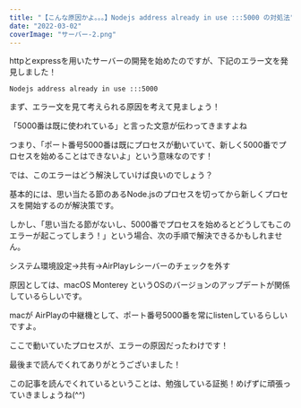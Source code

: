 ```yaml
---
title: "【こんな原因かよ。。。】Nodejs address already in use :::5000 の対処法"
date: "2022-03-02"
coverImage: "サーバー-2.png"
---
```


httpとexpressを用いたサーバーの開発を始めたのですが、下記のエラー文を発見しました！

```
Nodejs address already in use :::5000
```

まず、エラー文を見て考えられる原因を考えて見ましょう！

「5000番は既に使われている」と言った文意が伝わってきますよね

つまり、「ポート番号5000番は既にプロセスが動いていて、新しく5000番でプロセスを始めることはできないよ」という意味なのです！

では、このエラーはどう解決していけば良いのでしょう？

基本的には、思い当たる節のあるNode.jsのプロセスを切ってから新しくプロセスを開始するのが解決策です。

しかし、「思い当たる節がないし、5000番でプロセスを始めるとどうしてもこのエラーが起こってしまう！」という場合、次の手順で解決できるかもしれません。

システム環境設定→共有→AirPlayレシーバーのチェックを外す

原因としては、macOS Monterey というOSのバージョンのアップデートが関係しているらしいです。

macが AirPlayの中継機として、ポート番号5000番を常にlistenしているらしいですよ。

ここで動いていたプロセスが、エラーの原因だったわけです！

最後まで読んでくれてありがとうございました！

この記事を読んでくれているということは、勉強している証拠！めげずに頑張っていきましょうね(^^)
